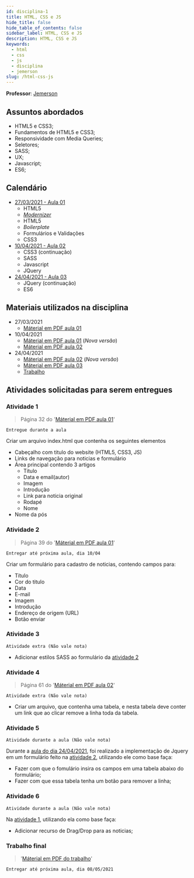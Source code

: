 ```yaml
---
id: disciplina-1
title: HTML, CSS e JS
hide_title: false
hide_table_of_contents: false
sidebar_label: HTML, CSS e JS
description: HTML, CSS e JS
keywords:
  - html
  - css
  - js
  - disciplina
  - jemerson
slug: /html-css-js
---
```


**Professor**: [Jemerson](/professores/jemerson)

## Assuntos abordados

- HTML5 e CSS3;
- Fundamentos de HTML5 e CSS3;
- Responsividade com Media Queries;
- Seletores;
- SASS;
- UX;
- Javascript;
- ES6;

## Calendário

- [27/03/2021 - Aula 01](/blog/2)
  - HTML5
  - [*Modernizer*](https://modernizr.com/)
  - HTML5
  - *Boilerplate*
  - Formulários e Validações
  - CSS3
- [10/04/2021 - Aula 02](/blog/3)
  - CSS3 (continuação)
  - SASS
  - Javascript
  - JQuery
- [24/04/2021 - Aula 03](/blog/4)
  - JQuery (continuação)
  - ES6

## Materiais utilizados na disciplina
- 27/03/2021
  - [Máterial em PDF aula 01](/docs/aula-2/aula-01.pdf)
- 10/04/2021
  - [Máterial em PDF aula 01](/docs/aula-3/aula-01.pdf) (*Nova versão*)
  - [Máterial em PDF aula 02](/docs/aula-3/aula-02.pdf)
- 24/04/2021
  - [Máterial em PDF aula 02](/docs/aula-4/aula-02.pdf) (*Nova versão*)
  - [Máterial em PDF aula 03](/docs/aula-4/aula-03.pdf)
  - [Trabalho](/docs/aula-4/trabalho.pdf)

## Atividades solicitadas para serem entregues

### Atividade 1 
> Página 32 do '[Máterial em PDF aula 01](/docs/aula-2/aula-01.pdf)'

```Entregue durante a aula```

Criar um arquivo index.html que contenha os seguintes elementos

- Cabeçalho com titulo do website (HTML5, CSS3, JS)
- Links de navegação para noticias e formulário
- Área principal contendo 3 artigos 
  - Titulo
  - Data e email(autor)
  - Imagem
  - Introdução 
  - Link para noticia original
  - Rodapé
  - Nome
- Nome da pós

### Atividade 2

> Página 39 do '[Máterial em PDF aula 01](/docs/aula-2/aula-01.pdf)'

```Entregar até próxima aula, dia 10/04```

Criar um formulário para cadastro de noticias, contendo campos para: 
- Título
- Cor do titulo
- Data
- E-mail
- Imagem
- Introdução
- Endereço de origem (URL)
- Botão enviar

### Atividade 3

```Atividade extra (Não vale nota)```

- Adicionar estilos SASS ao formulário da [atividade 2](#atividade-2)

### Atividade 4
> Página 61 do '[Máterial em PDF aula 02](/docs/aula-3/aula-02.pdf)'

```Atividade extra (Não vale nota)```

- Criar um arquivo, que contenha uma tabela, e nesta tabela deve conter um link que  ao clicar remove a linha toda da tabela.

### Atividade 5
```Atividade durante a aula (Não vale nota)```

Durante a [aula do dia 24/04/2021](/blog/4), foi realizado a implementação de Jquery em um formulário feito na [atividade 2](#atividade-2), utilizando ele como base faça:

- Fazer com que o fomulário insira os campos em uma tabela abaixo do formulário;
- Fazer com que essa tabela tenha um botão para remover a linha;

### Atividade 6
```Atividade durante a aula (Não vale nota)```

Na [atividade 1](#atividade-1), utilizando ela como base faça:

- Adicionar recurso de Drag/Drop para as noticias;

### Trabalho final
> '[Máterial em PDF do trabalho](/docs/aula-4/trabalho.pdf)'

```Entregar até próxima aula, dia 08/05/2021```